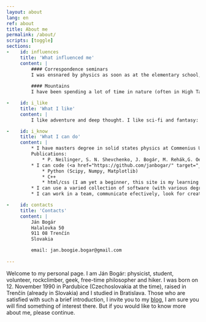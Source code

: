 ```yaml
---
layout: about
lang: en
ref: about
title: About me
permalink: /about/
scripts: [toggle]
sections:
-    id: influences
     title: 'What influenced me'
     content: |
         #### Correspondence seminars
         I was ensnared by physics as soon as at the elementary school, it had taken root in my head and we are living in a happy symbiosis ever since. It's all fault of correspondence seminars <a href="http://www.p-mat.sk/aktivity/pikomat-pikofyz/" target='_blank'>Pikomat and Pikofyz</a>. For those who don't know, they are math and physics competitions organised by enthusiastic volunteers for talented kids. They regularly organize week longs camps for best problem solvers, and when I finally got to one and met all those great people, my path in life was set. I started to participate in all kind of scientific competitions (FKS, KMS, Physics olympiad, Slovak Young Physics Tournament,...) and later at secondary school I became involved in their organisation as a volunteer. It all culminated with a silver medal at International Physics Olympiad and a decision to study physics at the university. This whole life period has given me a lot. I found out what a joy of thinking is, learned how to solve difficult problems and got to knew a lot of inspirational people. Furthermore, as a volunteer at Pikofyz I am a veteran of many summercamps. There I learned how to learn, how to cooperate with a great team ( and what a great team even looks like) as well as how to keep the attention of a horde of uncontrolable children. And anyone who can handle a horde of kids can handle anything.
         
         #### Mountains
         I have been spending a lot of time in nature (often in High Tatras) with my family since I was little and since the time my parents found a climbing gym in our town, it went only uphill with me. Mountains are still my favourite place to spend my free time in, be it while hiking or rockclimbing. Since 2014, I am a member of <a href="http://hkfilozof.sk" target='_blank'>Alpine club Philosopher</a> in Bratislava and although climbing isn't the only sport I have ever tried (I did for example also parkour or jumping on trampolines), it is definitely my favourite one.

-    id: i_like
     title: 'What I like'
     content: |
         I like adventure and deep thought. I like sci-fi and fantasy: Dune, Malazan Book of the Fallen, Asimov, Discworld series, Harry Potter and Methods of Rationality, War of the Worlds (fight with aliens from the pen of author who lived in the era of steam engines is absolutely magical). I like music: W.A.S.P., Led Zeppelin, Omnia, John Butler, Čechomor, Nohavica. I like good people. I like puzzle hunts, slackline, larps (although I don't attend them anymore) and mountains. I like quantum mechanics, Fermi's estimates and coding in Python. I like webcomics: xkcd, Gunnerkrig Court, SMBC, Order of the Stick. I like silly questions with serious answers and serious questions with silly answers. Oh, and I like <a href="/curd-cake" target="_blank">curd cake</a>. I love curd cake.

-    id: i_know
     title: 'What I can do'
     content: |
         * I have masters degree in solid states physics at Commenius University, Bratislava. The topic of my diploma thesis was superconducting quantum bits.
         Publications:
             * P. Neilinger, S. N. Shevchenko, J. Bogár, M. Rehák,G. Oelsner, D. S. Karpov, O. Astafiev, M. Grajcar, and E. Il’ichev, *Landau-Zener-Stückelberg-Majorana  Lasing  in Circuit QED*, Phys. Rev. B 94, 094519 (2016)
         * I can code (<a href="https://github.com/janbogar/" target="_blank">repository</a>):
             * Python (Scipy, Numpy, Matplotlib)
             * C++
             * html/css (I am yet a beginner, this site is my learning project)
         * I can use a varied collection of software (with various degrees of skill): Latex, Linux, Git, Inkscape,...
         * I can work in a team, communicate efectively, look for creative solutions, deal with stressfull situations, give lectures and presentations and explain complex ideas.

-    id: contacts
     title: 'Contacts'
     content: |
         Ján Bogár  
         Halalovka 50  
         911 08 Trenčín  
         Slovakia

         email: jan.boogie.bogar@gmail.com
          
---
```


Welcome to my personal page. I am Ján Bogár: physicist, student, volunteer, rockclimber, geek, free-time philosopher and hiker. I was born on 12. November 1990 in Pardubice (Czechoslovakia at the time), raised in Trenčín (already in Slovakia) and I studied in Bratislava. Those who are satisfied with such a brief introduction, I invite you to my [blog]({{site.base_url}}/blog_en), I am sure you will find something of interest there. But if you would like to know more about me, please continue. 
